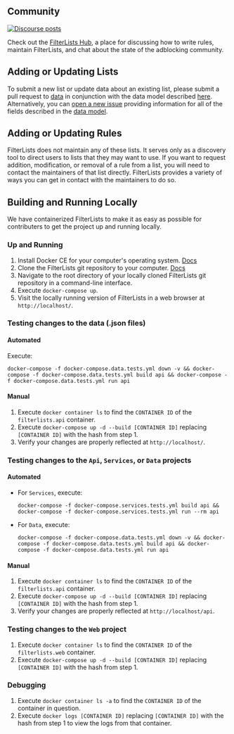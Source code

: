 ## Community

<a href="https://hub.filterlists.com"><img alt="Discourse posts" src="https://img.shields.io/discourse/https/hub.filterlists.com/posts.svg"></a>

Check out the <a href="https://hub.filterlists.com">FilterLists Hub</a>, a place for discussing how to write rules, maintain FilterLists, and chat about the state of the adblocking community.

## Adding or Updating Lists

To submit a new list or update data about an existing list, please submit a pull request to [data](https://github.com/collinbarrett/FilterLists/tree/master/data) in conjunction with the data model described [here](https://github.com/collinbarrett/FilterLists/wiki/Data-Model_sidebar). Alternatively, you can [open a new issue](https://github.com/collinbarrett/FilterLists/issues/new) providing information for all of the fields described in the [data model](https://github.com/collinbarrett/FilterLists/wiki/Data-Model_sidebar).

## Adding or Updating Rules

FilterLists does not maintain any of these lists. It serves only as a discovery tool to direct users to lists that they may want to use. If you want to request addition, modification, or removal of a rule from a list, you will need to contact the maintainers of that list directly. FilterLists provides a variety of ways you can get in contact with the maintainers to do so.

## Building and Running Locally

We have containerized FilterLists to make it as easy as possible for contributers to get the project up and running locally.

### Up and Running

1. Install Docker CE for your computer's operating system. [Docs](https://docs.docker.com/install/)
2. Clone the FilterLists git repository to your computer. [Docs](https://help.github.com/en/articles/cloning-a-repository)
3. Navigate to the root directory of your locally cloned FilterLists git repository in a command-line interface.
4. Execute `docker-compose up`.
5. Visit the locally running version of FilterLists in a web browser at `http://localhost/`.

### Testing changes to the data (.json files)

#### Automated

Execute:

`docker-compose -f docker-compose.data.tests.yml down -v && docker-compose -f docker-compose.data.tests.yml build api && docker-compose -f docker-compose.data.tests.yml run api`

#### Manual

1. Execute `docker container ls` to find the `CONTAINER ID` of the `filterlists.api` container.
2. Execute `docker-compose up -d --build [CONTAINER ID]` replacing `[CONTAINER ID]` with the hash from step 1.
3. Verify your changes are properly reflected at `http://localhost/`.

### Testing changes to the `Api`, `Services`, or `Data` projects

#### Automated

- For `Services`, execute:

  `docker-compose -f docker-compose.services.tests.yml build api && docker-compose -f docker-compose.services.tests.yml run --rm api`

- For `Data`, execute:

  `docker-compose -f docker-compose.data.tests.yml down -v && docker-compose -f docker-compose.data.tests.yml build api && docker-compose -f docker-compose.data.tests.yml run api`

#### Manual

1. Execute `docker container ls` to find the `CONTAINER ID` of the `filterlists.api` container.
2. Execute `docker-compose up -d --build [CONTAINER ID]` replacing `[CONTAINER ID]` with the hash from step 1.
3. Verify your changes are properly reflected at `http://localhost/api`.

### Testing changes to the `Web` project

1. Execute `docker container ls` to find the `CONTAINER ID` of the `filterlists.web` container.
2. Execute `docker-compose up -d --build [CONTAINER ID]` replacing `[CONTAINER ID]` with the hash from step 1.

### Debugging

1. Execute `docker container ls -a` to find the `CONTAINER ID` of the container in question.
2. Execute `docker logs [CONTAINER ID]` replacing `[CONTAINER ID]` with the hash from step 1 to view the logs from that container.
